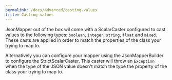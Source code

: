 ```yaml
---
permalink: /docs/advanced/casting-values
title: Casting values  
---
```


JsonMapper out of the box wil come with a ScalarCaster configured to cast values to the following types:
 `boolean`, `integer`, `string`, `float` and `mixed`. These casts are applied in order to match the 
properties of the class your trying to map to.

Alternatively you can configure your mapper using the JsonMapperBuilder to configure the StrictScalarCaster.
This caster will throw an `Exception` when the type of the JSON value doesn't match the type the property of
the class your trying to map to.